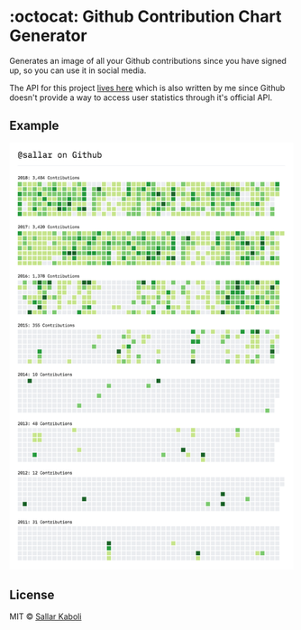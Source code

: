 # :octocat: Github Contribution Chart Generator

Generates an image of all your Github contributions since you have signed up, so you can use it in social media.

The API for this project [lives here](https://github.com/sallar/github-contributions-api) which is also written by me since Github doesn't provide a way to access user statistics through it's official API.

## Example

![](screenshot.png)

## License

MIT © [Sallar Kaboli](LICENSE)
